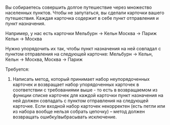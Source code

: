 Вы собираетесь совершить долгое путешествие через множество населенных пунктов.
Чтобы не запутаться, вы сделали карточки вашего путешествия. Каждая карточка содержит в себе пункт отправления и пункт назначения. 

Например, у нас есть карточки
Мельбурн → Кельн
Москва → Париж
Кельн → Москва

Нужно упорядочить их так, чтобы пункт назначения на ней совпадал с пунктом отправления на следующей карточке:
Мельбурн → Кельн, Кельн → Москва, Москва → Париж

Требуется:
1. Написать метод, который принимает набор неупорядоченных карточек и возвращает набор упорядоченных карточек в соответствии с требованиями выше - то есть в возвращаемом из функции списке карточек для каждой карточки пункт назначения на ней должен совпадать с пунктом отправления на следующей карточке. Если входной набор карточек некорректен (есть петли или из набора вообще нельзя собрать цепочку) – метод должен возвращать ошибку/выбрасывать исключение.
